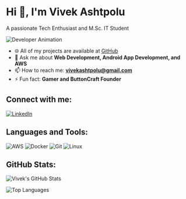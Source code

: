 # Hi 👋, I'm Vivek Ashtpolu

A passionate Tech Enthusiast and M.Sc. IT Student

![Developer Animation](https://cdn.dribbble.com/users/1162077/screenshots/3848914/programmer.gif)

- 🌐 All of my projects are available at [GitHub](https://github.com/VivekAshtpolu)
- 💬 Ask me about **Web Development, Android App Development, and AWS**
- 📫 How to reach me: **vivekashtpolu@gmail.com**
- ⚡ Fun fact: **Gamer and ButtonCraft Founder**

## Connect with me:
<p align="left">
  <a href="https://www.linkedin.com/in/vivekashtpolu/" target="_blank">
    <img src="https://img.shields.io/badge/LinkedIn-0A66C2?style=for-the-badge&logo=linkedin&logoColor=white" alt="LinkedIn">
  </a>
</p>

## Languages and Tools:
<p align="left">
  <img src="https://img.shields.io/badge/AWS-232F3E?style=for-the-badge&logo=amazon-aws&logoColor=white" alt="AWS">
  <img src="https://img.shields.io/badge/Docker-2496ED?style=for-the-badge&logo=docker&logoColor=white" alt="Docker">
  <img src="https://img.shields.io/badge/Git-F05032?style=for-the-badge&logo=git&logoColor=white" alt="Git">
  <img src="https://img.shields.io/badge/Linux-FCC624?style=for-the-badge&logo=linux&logoColor=black" alt="Linux">
</p>

## GitHub Stats:
![Vivek's GitHub Stats](https://github-readme-stats.vercel.app/api?username=ashtpoluvivi&show_icons=true&theme=radical)

![Top Languages](https://github-readme-stats.vercel.app/api/top-langs/?username=ashtpoluvivi&layout=compact&theme=radical)


